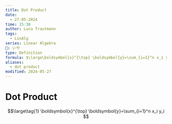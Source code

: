 ```yaml
---
title: Dot Product
date:
  - 27-05-2024
time: 15:38
author: Luca Trautmann
tags:
  - LinAlg
series: Linear Algebra
🍙: いや
type: Definition
formula: $\large\boldsymbol{x}^{\top} \boldsymbol{y}=\sum_{i=1}^n x_i y_i$
aliases:
  - dot product
modified: 2024-05-27
---
```

# Dot Product


$$\large\tag{1}
\boldsymbol{x}^{\top} \boldsymbol{y}=\sum_{i=1}^n x_i y_i
$$